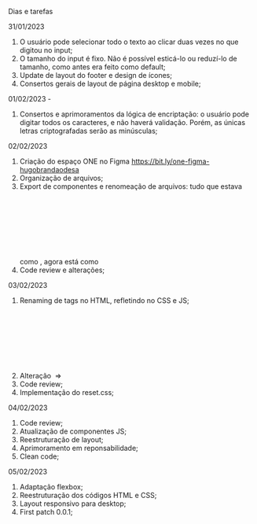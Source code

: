 Dias e tarefas

31/01/2023 

1. O usuário pode selecionar todo o texto ao clicar duas vezes no que digitou no input;
2. O tamanho do input é fixo. Não é possível esticá-lo ou reduzí-lo de tamanho, como antes era feito como default;
3. Update de layout do footer e design de ícones;
4. Consertos gerais de layout de página desktop e mobile;


01/02/2023 - 

1. Consertos e aprimoramentos da lógica de encriptação: o usuário pode digitar todos os caracteres, e não haverá validação. Porém, as únicas letras criptografadas serão as minúsculas;


02/02/2023

1. Criação do espaço ONE no Figma https://bit.ly/one-figma-hugobrandaodesa
2. Organização de arquivos;
3. Export de componentes e renomeação de arquivos: tudo que estava como <img>, agora está como <svg>;
4. Code review e alterações;


03/02/2023

1. Renaming de tags no HTML, refletindo no CSS e JS;
2. Alteração <img> => <svg> do que faltava;
3. Code review;
4. Implementação do reset.css;


04/02/2023

1. Code review;
2. Atualização de componentes JS;
3. Reestruturação de layout;
4. Aprimoramento em reponsabilidade;
5. Clean code;

05/02/2023 

1. Adaptação flexbox;
2. Reestruturação dos códigos HTML e CSS;
3. Layout responsivo para desktop;
4. First patch 0.0.1;

